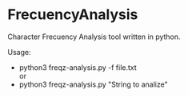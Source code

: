 # FrecuencyAnalysis
Character Frecuency Analysis tool written in python.

Usage:   
* python3 freqz-analysis.py -f file.txt  
or  
* python3 freqz-analysis.py "String to analize"

